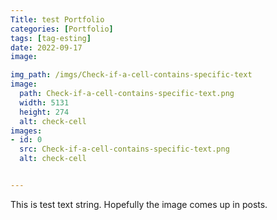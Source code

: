 ```yaml
---
Title: test Portfolio
categories: [Portfolio]
tags: [tag-esting]
date: 2022-09-17
image:

img_path: /imgs/Check-if-a-cell-contains-specific-text
image:
  path: Check-if-a-cell-contains-specific-text.png
  width: 5131
  height: 274
  alt: check-cell
images:
- id: 0
  src: Check-if-a-cell-contains-specific-text.png
  alt: check-cell


---
```



This is test text string. Hopefully the image comes up in posts.

